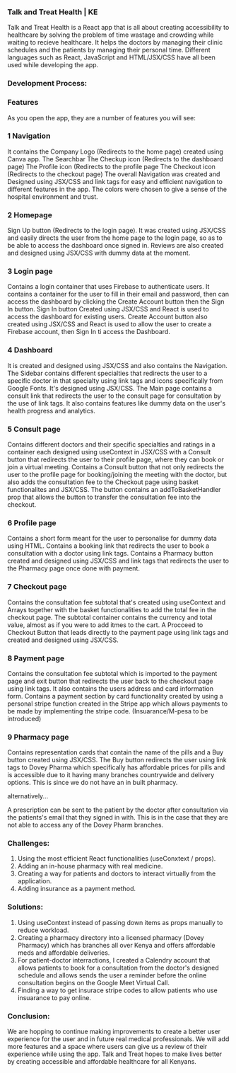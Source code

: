 ### Talk and Treat Health | KE
Talk and Treat Health is a React app that is all about creating accessibility to healthcare by solving the problem of time wastage and crowding while waiting to recieve healthcare. It helps the doctors by managing their clinic schedules and the patients by managing their personal time. Different languages such as React, JavaScript and HTML/JSX/CSS have all been used while developing the app.

### Development Process:

### Features
As you open the app, they are a number of features you will see:

### 1 Navigation
It contains the Company Logo (Redirects to the home page) created using Canva app.
The Searchbar
The Checkup icon (Redirects to the dashboard page)
The Profile icon (Redirects to the profile page
The Checkout icon (Redirects to the checkout page)
The overall Navigation was created and Designed using JSX/CSS and link tags for easy and efficient navigation to different features in the app. The colors were chosen to give a sense of the hospital environment and trust.

### 2 Homepage
Sign Up button (Redirects to the login page). It was created using JSX/CSS and easily directs the user from the home page to the login page, so as to be able to access the dashboard once signed in.
Reviews are also created and designed using JSX/CSS with dummy data at the moment.

### 3 Login page
Contains a login container that uses Firebase to authenticate users. It contains a container for the user to fill in their email and password, then can access the dashboard by clicking the Create Account button then the Sign In button.
Sign In button Created using JSX/CSS and React is used to access the dashboard for existing users.
Create Account button also created using JSX/CSS and React is used to allow the user to create a Firebase account, then Sign In ti access the Dashboard.

### 4 Dashboard
It is created and designed using JSX/CSS and also contains the Navigation.
The Sidebar contains different specialties that redirects the user to a specific doctor in that specialty using link tags and icons specifically from Google Fonts. It's designed using JSX/CSS.
The Main page contains a consult link that redirects the user to the consult page for consultation by the use of link tags. It also contains features like dummy data on the user's health progress and analytics.

### 5 Consult page
Contains different doctors and their specific specialties and ratings in a container each designed using useContext in JSX/CSS with a Consult button that redirects the user to their profile page, where they can book or join a virtual meeting.
Contains a Consult button that not only redirects the user to the profile page for booking/joining the meeting with the doctor, but
also adds the consultation fee to the Checkout page using basket functionalites and JSX/CSS. The button contains an addToBasketHandler prop that allows the button to transfer the consultation fee into the checkout.

### 6 Profile page
Contains a short form meant for the user to personalise for dummy data using HTML.
Contains a booking link that redirects the user to book a consultation with a doctor using link tags.
Contains a Pharmacy button created and designed using JSX/CSS and link tags that redirects the user to the Pharmacy page once done with payment.

### 7 Checkout page
Contains the consultation fee subtotal that's created using useContext and Arrays together with the basket functionalities to add the total fee in the checkout page. The subtotal container contains the  currency and total value, almost as if you were to add itmes to the cart.
A Procceed to Checkout Button that leads directly to the payment page using link tags and created and designed using JSX/CSS.

### 8 Payment page
Contains the consultation fee subtotal which is imported to the payment page and exit button that redirects the user back to the checkout page using link tags. It also contains the users address and card information form.
Contains a payment section by card functionality created by using a personal stripe function created in the Stripe app which allows payments to be made by implementing the stripe code. (Insuarance/M-pesa to be introduced)

### 9 Pharmacy page
Contains representation cards that contain the name of the pills and a Buy button created using JSX/CSS.
The Buy button redirects the user using link tags to Dovey Pharma which specifically has affordable prices for pills and is accessible due to it having many branches countrywide and delivery options. This is since we do not have an in built pharmacy.

alternatively...

A prescription can be sent to the patient by the doctor after consultation via the patients's email that they signed in with.
This is in the case that they are not able to access any of the Dovey Pharm branches.

### Challenges:
1. Using the most efficient React functionalities (useConxtext / props).
2. Adding an in-house pharmacy with real medicine.
3. Creating a way for patients and doctors to interact virtually from the application.
4. Adding insurance as a payment method.

### Solutions:
1. Using useContext instead of passing down items as props manually to reduce workload.
2. Creating a pharmacy directory into a licensed pharmacy (Dovey Pharmacy) which has branches all over Kenya and offers affordable meds and affordable deliveries.
3. For patient-doctor interractions, I created a Calendry account that allows patients to book for a consultation from the doctor's designed schedule and allows sends the user a reminder before the online consultation begins on the Google Meet Virtual Call.
4. Finding a way to get insurace stripe codes to allow patients who use insuarance to pay online.

### Conclusion:
We are hopping to continue making improvements to create a better user experience for the user and in future real medical professionals. We will add more features and a space where users can give us a review of their experience while using the app. Talk and Treat hopes to make lives better by creating accessible and affordable healthcare for all Kenyans.
